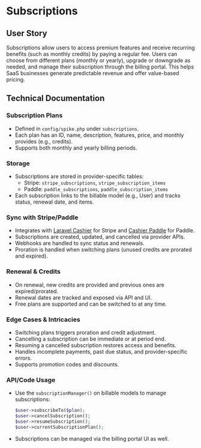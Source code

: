 # Subscriptions

## User Story

Subscriptions allow users to access premium features and receive recurring benefits (such as monthly credits) by paying a regular fee. Users can choose from different plans (monthly or yearly), upgrade or downgrade as needed, and manage their subscription through the billing portal. This helps SaaS businesses generate predictable revenue and offer value-based pricing.

## Technical Documentation

### Subscription Plans
- Defined in `config/spike.php` under `subscriptions`.
- Each plan has an ID, name, description, features, price, and monthly provides (e.g., credits).
- Supports both monthly and yearly billing periods.

### Storage
- Subscriptions are stored in provider-specific tables:
  - Stripe: `stripe_subscriptions`, `stripe_subscription_items`
  - Paddle: `paddle_subscriptions`, `paddle_subscription_items`
- Each subscription links to the billable model (e.g., User) and tracks status, renewal date, and items.

### Sync with Stripe/Paddle
- Integrates with [Laravel Cashier](https://laravel.com/docs/10.x/billing) for Stripe and [Cashier Paddle](https://laravel.com/docs/10.x/cashier-paddle) for Paddle.
- Subscriptions are created, updated, and cancelled via provider APIs.
- Webhooks are handled to sync status and renewals.
- Proration is handled when switching plans (unused credits are prorated and expired).

### Renewal & Credits
- On renewal, new credits are provided and previous ones are expired/prorated.
- Renewal dates are tracked and exposed via API and UI.
- Free plans are supported and can be switched to at any time.

### Edge Cases & Intricacies
- Switching plans triggers proration and credit adjustment.
- Cancelling a subscription can be immediate or at period end.
- Resuming a cancelled subscription restores access and benefits.
- Handles incomplete payments, past due status, and provider-specific errors.
- Supports promotion codes and discounts.

### API/Code Usage
- Use the `subscriptionManager()` on billable models to manage subscriptions:
  ```php
  $user->subscribeTo($plan);
  $user->cancelSubscription();
  $user->resumeSubscription();
  $user->currentSubscriptionPlan();
  ```
- Subscriptions can be managed via the billing portal UI as well. 